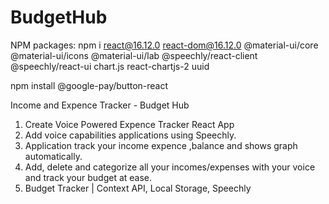# BudgetHub

NPM packages: npm i react@16.12.0 react-dom@16.12.0 @material-ui/core @material-ui/icons @material-ui/lab @speechly/react-client @speechly/react-ui chart.js react-chartjs-2 uuid

npm install @google-pay/button-react

Income and Expence Tracker - Budget Hub

1) Create Voice Powered Expence Tracker React App
2) Add voice capabilities applications using Speechly.
3) Application track your income expence ,balance and shows graph automatically. 
4) Add, delete and categorize all your incomes/expenses with your voice and track your budget at ease.
5) Budget Tracker | Context API, Local Storage, Speechly
